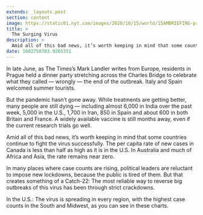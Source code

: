 ```yaml
--- 
extends: _layouts.post 
section: content 
image: https://static01.nyt.com/images/2020/10/15/world/15AMBRIEFING-promo/15AMBRIEFING-lede-facebookJumbo-v2.jpg 
title: > 
  The Surging Virus 
description: > 
  Amid all of this bad news, it’s worth keeping in mind that some countries continue to fight the virus successfully.The per capita rate of new cases in Canada is less than half as high as it is in the U.S.In many places where case counts are rising, political leaders are reluctant to impose new lockdowns, because the public is tired of them.But that creates something of a Catch-22: The most reliable way to reverse big outbreaks of this virus has been through strict crackdowns.In the U.S.: The virus is spreading in every region, with the highest case counts in the South and Midwest, as you can see in these charts. 
date: 1602758703.9265351 
--- 
```

In late June, as The Times’s Mark Landler writes from Europe, residents in Prague held a dinner party stretching across the Charles Bridge to celebrate what they called — wrongly — the end of the outbreak. Italy and Spain welcomed summer tourists.

But the pandemic hasn’t gone away. While treatments are getting better, many people are still dying — including almost 6,000 in India over the past week, 5,000 in the U.S., 1,700 in Iran, 850 in Spain and about 600 in both Britain and France. A widely available vaccine is still months away, even if the current research trials go well.

Amid all of this bad news, it’s worth keeping in mind that some countries continue to fight the virus successfully. The per capita rate of new cases in Canada is less than half as high as it is in the U.S. In Australia and much of Africa and Asia, the rate remains near zero.

In many places where case counts are rising, political leaders are reluctant to impose new lockdowns, because the public is tired of them. But that creates something of a Catch-22: The most reliable way to reverse big outbreaks of this virus has been through strict crackdowns.

In the U.S.: The virus is spreading in every region, with the highest case counts in the South and Midwest, as you can see in these charts.